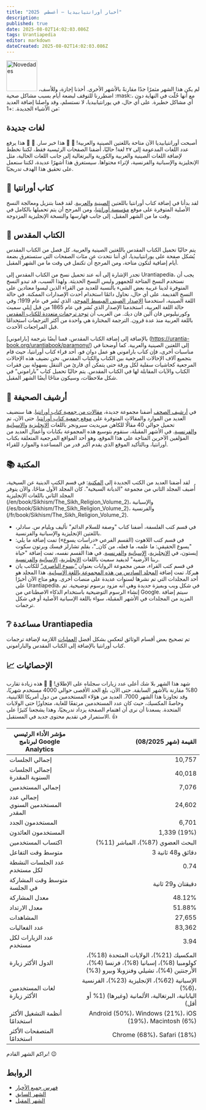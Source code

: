 ```yaml
---
title: "أخبار أورانتيابيديا — أغسطس  2025"
description:
published: true
date: 2025-08-02T14:02:03.086Z
tags: Urantiapedia
editor: markdown
dateCreated: 2025-08-02T14:02:03.086Z
---
```


<img src="/_assets/svg/icon-news.svg" alt="Novedades" style="width: 80px;"> 
لم يكن هذا الشهر مثمرًا جدًا مقارنةً بالأشهر الأخرى. أخذنا إجازة، وللأسف، اضطررنا للتوقف لبضعة أيام بسبب مشاكل صحية :mask:، مع أنها حُلّت في النهاية دون أي مشاكل خطيرة. على أي حال، في يورانتيابيديا، لا نستسلم، وقد واصلنا إضافة العديد من الأشياء الجديدة. :+1:

## لغات جديدة

أصبحت أورانتيابيديا الآن متاحة باللغتين الصينية والعربية! :tada: :tada: هذا خبر سار. :clap: :clap: هذا يرفع عدد اللغات المدعومة إلى ٢٧ لغة! حاليًا، أضفنا الصفحات الرئيسية فقط، لكننا نخطط لإضافة اللغات الصينية والعربية والكورية والبرتغالية إلى جانب اللغات الحالية، مثل الإنجليزية والإسبانية والفرنسية، لإثراء محتواها. سيستغرق هذا أشهرًا عديدة، لكننا سنعمل على تحقيق هذا الهدف تدريجيًا.

## :blue_book: كتاب أورانتيا

لقد بدأنا في إضافة كتاب أورانتيا باللغتين [الصينية](/zh/The_Urantia_Book/1) و[العربية](/ar/The_Urantia_Book/1). لقد قمنا بتنزيل ومعالجة النسخ الأصلية المتوفرة على موقع [مؤسسة أورانتيا](https://www.urantia.org)، ومن المرجح أن يتم تحميلها بالكامل في وقت ما من الشهر المقبل، إلى جانب فهارسها والنسخة الإنجليزية المزدوجة.

## :closed_book: الكتاب المقدس

يتم حاليًا تحميل الكتاب المقدس باللغتين الصينية والعربية. كل فصل من الكتاب المقدس يُشكل صفحة على يورانتيابيديا، أي أننا نتحدث عن مئات الصفحات التي ستستغرق بضعة أيام إضافية لتكون متاحة، ومن المرجح أن تكتمل في وقت ما من الشهر المقبل.

تجدر الإشارة إلى أنه عند تحميل نسخ من الكتاب المقدس إلى Urantiapedia، يجب أن نستخدم النسخ المتاحة للجمهور وليس النسخ الحديثة. ولهذا السبب، قد تبدو النسخ المتوفرة لدينا غريبة بعض الشيء بالنسبة للعديد من القراء الذين ليسوا معتادين على النسخ القديمة. على أي حال، نحاول دائمًا استخدام أحدث الإصدارات الممكنة. في حالة اللغة الصينية، استخدمنا [الإصدار الصيني المبسط الموحد](https://en.wikipedia.org/wiki/Chinese_Union_Version)، الذي نُشر في عام 1919؛ وفي حالة اللغة العربية، استخدمنا الإصدار الذي نُشر في عام 1865 من قبل إيلي سميث وكورنيليوس فان ألين فان ديك. من الغريب أن [توجد ترجمات متعددة للكتاب المقدس](https://en.wikipedia.org/wiki/Bible_translations_into_Arabic) باللغة العربية منذ عدة قرون. الترجمة المختارة هي واحدة من أكثر الترجمات استخدامًا قبل المراجعات الأحدث.

بالإضافة إلى إضافة الكتاب المقدس، قمنا أيضًا بترجمة [باراموني] (https://urantia-book.org/urantiabook/paramony/) إلى اللغتين الصينية والعربية. كما أوضحنا في مناسبات أخرى، فإن كتاب باراموني هو عمل دوان فو، أحد قراء كتاب أورانتيا، حيث قام بتجميع آلاف الإحالات المرجعية بين الكتاب والكتاب المقدس. نحن نضيف هذه الإحالات المرجعية كحاشيات سفلية لكل ورقة حتى يتمكن أي قارئ من التنقل بسهولة بين فقرات الكتاب والآيات المقابلة لها في الكتاب المقدس. يتم حاليًا تحميل كتاب ”باراموني“ في شكل ملاحظات، وسيكون متاحًا أيضًا الشهر المقبل.

## :page_with_curl: أرشيف الصحيفة

في [أرشيف الصحف](/en/index/articles) أضفنا مجموعة جديدة، [مقالات من جمعية كتاب أورانتيا](/en/index/articles_fellowship). هنا سنضيف العديد من الموارد والمقالات المتوفرة على [موقع جمعية كتاب أورانتيا](https://www.urantiabook.org/). حتى الآن، تم تحميل حوالي 40 مقالًا للكاهن ميريديث سبرونجر باللغات [الإنجليزية](/en/index/articles_fellowship) و[الإسبانية](/es/index/articles_fellowship) و[الفرنسية](/fr/index/articles_fellowship). في الأشهر المقبلة، سنقوم بتوسيع هذه المجموعة بكتابات وأعمال العديد من المؤلفين الآخرين المتاحة على هذا الموقع، وهو أحد المواقع المرجعية المتعلقة بكتاب أورانتيا، وبالتأكيد الموقع الذي يقدم أكبر قدر من المساعدة والموارد للقراء.

## :books: المكتبة

لقد أضفنا العديد من الكتب الجديدة إلى [المكتبة](/ar/index/books):
في قسم الكتب الدينية عن السيخية، أُضيف المجلد الثاني من مجموعة "الديانة السيخية". كان المجلد الأول متاحًا، والآن يتوفر المجلد الثاني باللغات الإنجليزية (/en/book/Sikhism/The_Sikh_Religion_Volume_2)، والإسبانية (/es/book/Sikhism/The_Sikh_Religion_Volume_2)، والفرنسية (/fr/book/Sikhism/The_Sikh_Religion_Volume_2).
- في قسم كتب الفلسفة، أضفنا كتاب "وصفة للسلام الدائم" تأليف ويليام س. سادلر، باللغتين الإنجليزية والإسبانية والفرنسية.
- في قسم كتب اللاهوت (القسم الفرعي «دراسات يسوع») تمت إضافة ما يلي: "يسوع الحقيقي: ما علمه، ما فعله، من كان_"، بقلم تشارلز فيسك وبرتون سكوت إيستون، في [الإنجليزية](/en/book/Charles_Fiske_And_Burton_Scott_Easton/The_Real_Jesus)، [الإسبانية](/es/book/Charles_Fiske_And_Burton_Scott_Easton/The_Real_Jesus) و[الفرنسية](/fr/book/Charles_Fiske_And_Burton_Scott_Easton/The_Real_Jesus). في هذا القسم نفسه، تمت إضافة "حياة ربنا الأرضية" لديفيد سميث باللغات [الإنجليزية](/en/book/David_Smith/Our_Lords_Earthly_Life)، [الإسبانية](/es/book/David_Smith/Our_Lords_Earthly_Life) و[الفرنسية](/fr/book/David_Smith/Our_Lords_Earthly_Life).
- في قسم كتب القراء، ضمن مجموعة الروايات بعنوان [”يسوع الناصري“](/es/book/Jan_Herca/Jesus_of_Nazareth) للكاتب يان هيركا، تمت إضافة [المجلد السادس من هذه المجموعة باللغة الإسبانية](/es/book/Jan_Herca/Jesus_of_Nazareth_Vol_06). هذا المجلد هو أحد المجلدات التي تم نشرها لسنوات عديدة على منصات أخرى. وهو متاح الآن أخيرًا على Urantiapedia، في شكل ويب وبميزة جديدة وهي أنه مزود برسوم توضيحية. تم إنشاء الرسوم التوضيحية باستخدام الذكاء الاصطناعي من Google. سيتم إضافة المزيد من المجلدات في الأشهر المقبلة، سواء باللغة الإسبانية الأصلية أو في شكل ترجمات.

## :grey_question: مساعدة Urantiapedia

تم تصحيح بعض أقسام الوثائق لتعكس بشكل أفضل [العمليات](/ar/help/github_paramony) اللازمة لإضافة ترجمات كتاب أورانتيا بالإضافة إلى الكتاب المقدس والباراموني.

## :chart_with_upwards_trend: الإحصائيات

شهد هذا الشهر بلا شك أعلى عدد زيارات سجلناه على الإطلاق! :clap: :clap: هذه زيادة تقارب 80% مقارنة بالأشهر السابقة. حتى الآن، بلغ الحد الأقصى حوالي 4000 مستخدم شهريًا، وقد تجاوزنا هذا الشهر 7000. العديد من هؤلاء المستخدمين من دول أمريكا اللاتينية، وخاصةً المكسيك، حيث كان عدد المستخدمين مرتفعًا للغاية، متجاوزًا حتى الولايات المتحدة. يسعدنا أن نرى أن اهتمام الصفحة يزداد تدريجيًا، وهذا يشجعنا كثيرًا على الاستمرار في تقديم محتوى جديد في المستقبل. :+1:

مؤشر الأداء الرئيسي لبرنامج Google Analytics | القيمة (شهر 08/2025)
--- | ---:
إجمالي الجلسات | 10,757
إجمالي الجلسات السنوية المقدرة | 40,018
إجمالي المستخدمين | 7,076
إجمالي عدد المستخدمين السنوي المقدر | 24,602
المستخدمون الجدد | 6,701
المستخدمون العائدون | 1,339 (19%)
اكتساب المستخدمين | البحث العضوي (87%)، المباشر (11%)
متوسط ​​وقت التفاعل | 3 دقائق و48 ثانية
عدد الجلسات النشطة لكل مستخدم | 0.74
متوسط ​​وقت المشاركة في الجلسة | دقيقتان و29 ثانية
معدل المشاركة | 48.12%
معدل الارتداد | 51.88%
المشاهدات | 27,655
عدد الفعاليات | 83,362
عدد الزيارات لكل مستخدم | 3.94
الدول الأكثر زيارة | المكسيك (21%)، الولايات المتحدة (18%)، كولومبيا (8%)، إسبانيا (8%)، فرنسا (4%)، الأرجنتين (4%)، تشيلي وفنزويلا وبيرو (3%)
لغات المستخدمين الأكثر زيارة | الإسبانية (62%)، الإنجليزية (23%)، الفرنسية (6%)،<br> اليابانية، البرتغالية، الألمانية (وغيرها) (1% أو أقل)
أنظمة التشغيل الأكثر استخدامًا | Android (50%)، Windows (21%)، iOS (19%)، Macintosh (6%)
المتصفحات الأكثر استخدامًا | Chrome (68%)، Safari (18%)

نراكم الشهر القادم! :wink:

## الروابط

- [فهرس جميع الأخبار](/ar/news)
- [الشهر السابق](/ar/news/2025/07)
- [الشهر المقبل](/ar/news/2025/09)